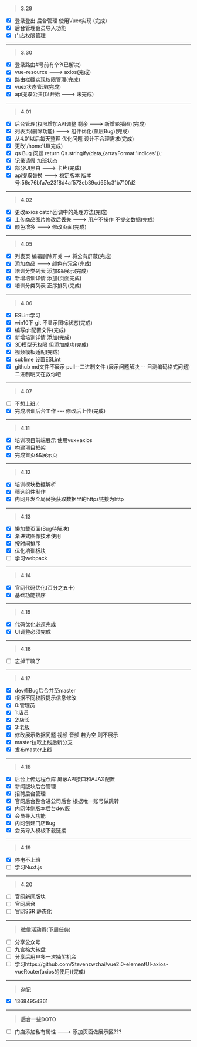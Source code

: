 > **3.29**  

- [x] 登录登出 后台管理 使用Vuex实现 (完成)
- [x] 后台管理会员导入功能
- [x] 门店权限管理
---

> **3.30**

- [x] 登录路由#号前有个?(已解决)
- [x] vue-resource ---> axios(完成)
- [x] 路由拦截实现权限管理(完成)
- [x] vuex状态管理(完成)
- [x] api提取公共(以开始 ---> 未完成)
---

> **4.01**

- [x] 后台管理(权限增加API调整 剩余 ---> 新增轮播图)(完成)
- [x] 列表页(删除功能) ---> 组件优化(蒙层Bug)(完成)
- [x] 从4.01以后每天整理 优化问题 设计不合理需求(完成)
- [x] 更改'/home'UI(完成)
- [x] qs Bug 问题 return Qs.stringify(data,{arrayFormat:'indices'});
- [x] 记录请假 加班状态
- [x] 部分UI黑白 ---> 卡片(完成)
- [x] api提取替换 ---> 稳定版本 版本号:56e76bfa7e23f8d4af573eb39cd65fc31b710fd2
---

> **4.02**

- [x] 更改axios catch回调中的处理方法(完成)
- [x] 上传商品图片修改后丢失 ---> 用户不操作 不提交数据(完成)
- [x] 颜色增多 ---> 修改页面(完成)
---

> **4.05**

- [x] 列表页 编辑删除开关 --> 将公有屏蔽(完成)
- [x] 添加商品 ---> 颜色有冗余(完成)
- [x] 培训分类列表 添加&&展示(完成)
- [x] 新增培训详情 添加(页面完成)
- [x] 培训分类列表 正序排列(完成)
---

> **4.06**

- [x] ESLint学习
- [x] win10下 git 不显示图标状态(完成)
- [x] 编写git配置文件(完成)
- [x] 新增培训详情 添加(完成)
- [x] 3D模型无权限 但添加成功(完成)
- [x] 视频模板适配(完成)
- [x] sublime 设置ESLint
- [x] github md文件不展示 pull--二进制文件 (展示问题解决 -- 目测编码格式问题) 二进制明天在救你吧
---

> **4.07**

- [ ] 不想上班:(
- [x] 完成培训后台工作 --- 修改后上传(完成)
---

> **4.11**

- [x] 培训项目前端展示 使用vux+axios
- [x] 构建项目框架
- [x] 完成首页&&展示页
---

> **4.12**

- [x] 培训模块数据解析
- [x] 筛选组件制作
- [x] 内网开发全局替换获取数据里的https链接为http
---

> **4.13**

- [x] 懒加载页面(Bug待解决)
- [x] 渐进式图像技术使用
- [x] 按时间排序
- [x] 优化培训板块
- [ ] 学习webpack
---

> **4.14**

- [x] 官网代码优化(百分之五十)
- [x] 基础功能排序
---

> **4.15**

- [x] 代码优化必须完成
- [x] UI调整必须完成
---

> **4.16**

- [ ] 忘掉干嘛了
---

> **4.17**

- [x] dev修Bug后合并至master
- [x] 根据不同权限提示信息修改
- [x] 0:管理员
- [x] 1:店员
- [x] 2:店长
- [x] 3:老板
- [x] 修改展示数据问题 视频 音频 若为空 则不展示
- [x] master拉取上线后新分支
- [x] 发布master上线
---

> **4.18**

- [x] 后台上传远程仓库 屏蔽API接口和AJAX配置
- [x] 新闻版块后台管理
- [x] 招聘后台管理
- [x] 官网后台整合进公司后台 根据唯一账号做跳转
- [x] 内网体侧版本后台dev版
- [x] 会员导入功能
- [x] 内网创建门店Bug
- [x] 会员导入模板下载链接
---

> **4.19**

- [x] 停电不上班
- [ ] 学习Nuxt.js
---

> **4.20**

- [ ] 官网新闻版块
- [ ] 官网后台
- [ ] 官网SSR 静态化
---

> **微信活动页(下周任务)**

- [ ] 分享公众号
- [ ] 九宫格大转盘
- [ ] 分享后用户多一次抽奖机会
- [ ] 学习https://github.com/Stevenzwzhai/vue2.0-elementUI-axios-vueRouter(axios的使用)(完成)
---

> **杂记**

- [x] 13684954361
---

> **后台一些DOTO**

- [ ] 门店添加私有属性 ---> 添加页面做展示区???
---